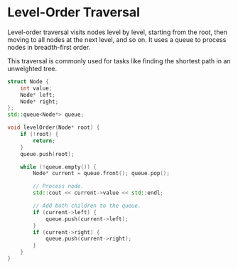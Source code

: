 # Level-Order Traversal

Level-order traversal visits nodes level by level, starting from the root, then
moving to all nodes at the next level, and so on. It uses a queue to process
nodes in breadth-first order.

This traversal is commonly used for tasks like finding the shortest path in an unweighted tree.

```c++
struct Node {
    int value;
    Node* left;
    Node* right;
};
std::queue<Node*> queue;

void levelOrder(Node* root) {
    if (!root) {
        return;
    }
    queue.push(root);

    while (!queue.empty()) {
        Node* current = queue.front(); queue.pop();

        // Process node.
        std::cout << current->value << std::endl;

        // Add both children to the queue.
        if (current->left) {
            queue.push(current->left);
        }
        if (current->right) {
            queue.push(current->right);
        }
    }
}
```
